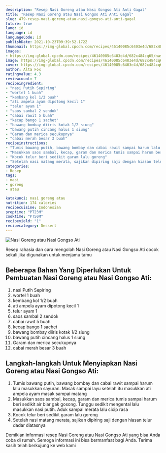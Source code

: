 ```yaml
---
description: "Resep Nasi Goreng atau Nasi Gongso Ati Anti Gagal"
title: "Resep Nasi Goreng atau Nasi Gongso Ati Anti Gagal"
slug: 479-resep-nasi-goreng-atau-nasi-gongso-ati-anti-gagal
future: true
lang: id
language: id
languageCode: id
publishDate: 2021-10-23T09:39:52.172Z 
thumbnail: https://img-global.cpcdn.com/recipes/46140085c6403e4d/682x484cq65/nasi-goreng-atau-nasi-gongso-ati-foto-resep-utama.png
images:
- https://img-global.cpcdn.com/recipes/46140085c6403e4d/682x484cq65/nasi-goreng-atau-nasi-gongso-ati-foto-resep-utama.png
image: https://img-global.cpcdn.com/recipes/46140085c6403e4d/682x484cq65/nasi-goreng-atau-nasi-gongso-ati-foto-resep-utama.png
cover: https://img-global.cpcdn.com/recipes/46140085c6403e4d/682x484cq65/nasi-goreng-atau-nasi-gongso-ati-foto-resep-utama.png
author: Alta Fox
ratingvalue: 4.3
reviewcount: 7
recipeingredient:
- "nasi Putih Sepiring"
- "wortel 1 buah"
- "kembang kol 1/2 buah"
- "ati ampela ayam dipotong kecil 1"
- "telur ayam 1"
- "saos sambal 2 sendok"
- "cabai rawit 5 buah"
- "kecap bango 1 sachet"
- "bawang bombay diiris kotak 1/2 siung"
- "bawang putih cincang halus 1 siung"
- "Garam dan merica secukupnya"
- "cabai merah besar 3 buah"
recipeinstructions:
- "Tumis bawang putih, bawang bombay dan cabai rawit sampai harum lalu masukkan sayuran. Masak sampai layu setelah itu masukkan ati ampela ayam masak sampai matang"
- "Masukkan saos sambal, kecap, garam dan merica tumis sampai harum beri sedikit air biar gak gosong. Tunggu sedikit mengental lalu masukkan nasi putih. Aduk sampai merata lalu cicip rasa"
- "Kocok telur beri sedikit garam lalu goreng"
- "Setelah nasi matang merata, sajikan dipiring saji dengan hiasan telur dadar diatasnya"
categories:
- Resep
tags:
- nasi
- goreng
- atau

katakunci: nasi goreng atau 
nutrition: 174 calories
recipecuisine: Indonesian
preptime: "PT23M"
cooktime: "PT50M"
recipeyield: "1"
recipecategory: Dessert
---
```



![Nasi Goreng atau Nasi Gongso Ati](https://img-global.cpcdn.com/recipes/46140085c6403e4d/682x484cq65/nasi-goreng-atau-nasi-gongso-ati-foto-resep-utama.png)

Resep rahasia dan cara mengolah  Nasi Goreng atau Nasi Gongso Ati cocok sekali jika digunakan untuk menjamu tamu

<!--inarticleads1-->

## Beberapa Bahan Yang Diperlukan Untuk Pembuatan Nasi Goreng atau Nasi Gongso Ati:

1. nasi Putih Sepiring
1. wortel 1 buah
1. kembang kol 1/2 buah
1. ati ampela ayam dipotong kecil 1
1. telur ayam 1
1. saos sambal 2 sendok
1. cabai rawit 5 buah
1. kecap bango 1 sachet
1. bawang bombay diiris kotak 1/2 siung
1. bawang putih cincang halus 1 siung
1. Garam dan merica secukupnya
1. cabai merah besar 3 buah



<!--inarticleads2-->

## Langkah-langkah Untuk Menyiapkan Nasi Goreng atau Nasi Gongso Ati:

1. Tumis bawang putih, bawang bombay dan cabai rawit sampai harum lalu masukkan sayuran. Masak sampai layu setelah itu masukkan ati ampela ayam masak sampai matang
1. Masukkan saos sambal, kecap, garam dan merica tumis sampai harum beri sedikit air biar gak gosong. Tunggu sedikit mengental lalu masukkan nasi putih. Aduk sampai merata lalu cicip rasa
1. Kocok telur beri sedikit garam lalu goreng
1. Setelah nasi matang merata, sajikan dipiring saji dengan hiasan telur dadar diatasnya




Demikian informasi  resep Nasi Goreng atau Nasi Gongso Ati   yang bisa Anda coba di rumah. Semoga informasi ini bisa bermanfaat bagi Anda. Terima kasih telah berkujung ke web kami
